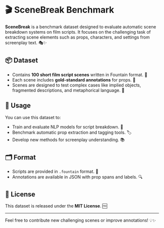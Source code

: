 # 🎬 SceneBreak Benchmark

**SceneBreak** is a benchmark dataset designed to evaluate automatic scene breakdown systems on film scripts. It focuses on the challenging task of extracting scene elements such as props, characters, and settings from screenplay text. 🎭✨

## 📦 Dataset

- Contains **100 short film script scenes** written in Fountain format. 📝
- Each scene includes **gold-standard annotations** for props. 🎯
- Scenes are designed to test complex cases like implied objects, fragmented descriptions, and metaphorical language. 🧩

## 🚀 Usage

You can use this dataset to:

- Train and evaluate NLP models for script breakdown. 🤖
- Benchmark automatic prop extraction and tagging tools. 🏷️
- Develop new methods for screenplay understanding. 📚

## 🗂 Format

- Scripts are provided in `.fountain` format. 📄
- Annotations are available in JSON with prop spans and labels. 🔍

## 📜 License

This dataset is released under the **MIT License**. 🆓

---

Feel free to contribute new challenging scenes or improve annotations! 💡✨

